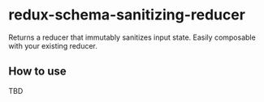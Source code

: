 # redux-schema-sanitizing-reducer

Returns a reducer that immutably sanitizes input state. Easily composable with your existing reducer.

## How to use
TBD
